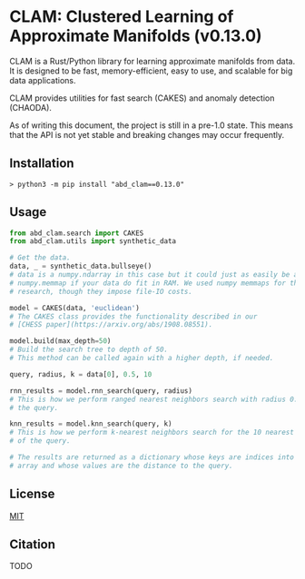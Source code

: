 # CLAM: Clustered Learning of Approximate Manifolds (v0.13.0)

CLAM is a Rust/Python library for learning approximate manifolds from data.
It is designed to be fast, memory-efficient, easy to use, and scalable for big data applications.

CLAM provides utilities for fast search (CAKES) and anomaly detection (CHAODA).

As of writing this document, the project is still in a pre-1.0 state.
This means that the API is not yet stable and breaking changes may occur frequently.

## Installation

```shell
> python3 -m pip install "abd_clam==0.13.0"
```

## Usage

```python
from abd_clam.search import CAKES
from abd_clam.utils import synthetic_data

# Get the data.
data, _ = synthetic_data.bullseye()
# data is a numpy.ndarray in this case but it could just as easily be a
# numpy.memmap if your data do fit in RAM. We used numpy memmaps for the
# research, though they impose file-IO costs.

model = CAKES(data, 'euclidean')
# The CAKES class provides the functionality described in our
# [CHESS paper](https://arxiv.org/abs/1908.08551).

model.build(max_depth=50)
# Build the search tree to depth of 50.
# This method can be called again with a higher depth, if needed.

query, radius, k = data[0], 0.5, 10

rnn_results = model.rnn_search(query, radius)
# This is how we perform ranged nearest neighbors search with radius 0.5 around
# the query.

knn_results = model.knn_search(query, k)
# This is how we perform k-nearest neighbors search for the 10 nearest neighbors
# of the query.

# The results are returned as a dictionary whose keys are indices into the data
# array and whose values are the distance to the query.
```

<!-- TODO: Provide snippets for using CHAODA -->

## License

[MIT](LICENSE)

## Citation

TODO
